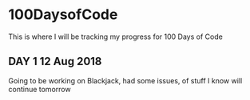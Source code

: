 # 100DaysofCode

This is where I will be tracking my progress for 100 Days of Code

## DAY 1 12 Aug 2018
Going to be working on Blackjack, had some issues, of stuff I know will continue tomorrow

